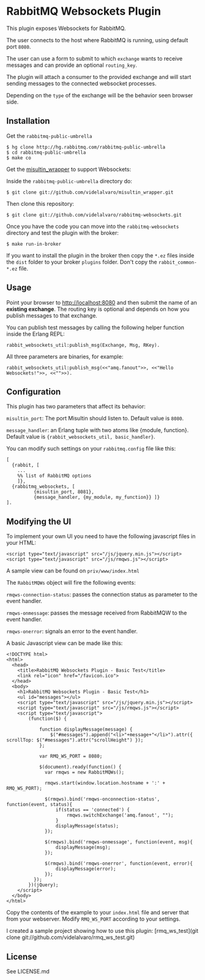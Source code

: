 # RabbitMQ Websockets Plugin #

This plugin exposes Websockets for RabbitMQ.

The user connects to the host where RabbitMQ is running, using default port `8080`.

The user can use a form to submit to which `exchange` wants to receive messages and can provide an optional `routing_key`.

The plugin will attach a consumer to the provided exchange and will start sending messages to the connected websocket processes.

Depending on the `type` of the exchange will be the behavior seen browser side.

## Installation ##

Get the `rabbitmq-public-umbrella`

    $ hg clone http://hg.rabbitmq.com/rabbitmq-public-umbrella
    $ cd rabbitmq-public-umbrella
    $ make co

Get the [misultin_wrapper](https://github.com/videlalvaro/misultin_wrapper) to support Websockets:

Inside the `rabbitmq-public-umbrella` directory do:

    $ git clone git://github.com/videlalvaro/misultin_wrapper.git

Then clone this repository:

    $ git clone git://github.com/videlalvaro/rabbitmq-websockets.git

Once you have the code you can move into the `rabbitmq-websockets` directory and test the plugin with the broker:

    $ make run-in-broker

If you want to install the plugin in the broker then copy the `*.ez` files inside the `dist` folder to your broker `plugins` folder. Don't copy the `rabbit_common-*.ez` file.

## Usage ##

Point your browser to [http://localhost:8080](http://localhost:8080) and then submit the name of an __existing exchange__. The routing key is optional and depends on how you publish messages to that exchange.

You can publish test messages by calling the following helper function inside the Erlang REPL:

    rabbit_websockets_util:publish_msg(Exchange, Msg, RKey).

All three parameters are binaries, for example:

    rabbit_websockets_util:publish_msg(<<"amq.fanout">>, <<"Hello Websockets!">>, <<"">>).

## Configuration ##

This plugin has two parameters that affect its behavior:

`misultin_port`: The port Misultin should listen to. Default value is `8080`.

`message_handler`: an Erlang tuple with two atoms like {module, function}. Default value is `{rabbit_websockets_util, basic_handler}`.

You can modify such settings on your `rabbitmq.config` file like this:

    [
      {rabbit, [
        ...
        %% list of RabbitMQ options
        ]},
      {rabbitmq_websockets, [
              {misultin_port, 8081},
              {message_handler, {my_module, my_function}} ]}
    ].

## Modifying the UI ##

To implement your own UI you need to have the following javascript files in your HTML:

    <script type="text/javascript" src="/js/jquery.min.js"></script>
    <script type="text/javascript" src="/js/rmqws.js"></script>

A sample view can be found on `priv/www/index.html`

The `RabbitMQWs` object will fire the following events:

`rmqws-connection-status`: passes the connection status as parameter to the event handler.

`rmqws-onmessage`: passes the message received from RabbitMQW to the event handler.

`rmqws-onerror`: signals an error to the event handler.

A basic Javascript view can be made like this:

    <!DOCTYPE html>
    <html>
      <head>
        <title>RabbitMQ Websockets Plugin - Basic Test</title>
        <link rel="icon" href="/favicon.ico">
      </head>
      <body>
        <h1>RabbitMQ Websockets Plugin - Basic Test</h1>
        <ul id="messages"></ul>
        <script type="text/javascript" src="/js/jquery.min.js"></script>
        <script type="text/javascript" src="/js/rmqws.js"></script>
        <script type="text/javascript">
            (function($) {

                function displayMessage(message) {
                    $("#messages").append("<li>"+message+"</li>").attr({ scrollTop: $("#messages").attr("scrollHeight") });
                };

                var RMQ_WS_PORT = 8080;

                $(document).ready(function() {
                  var rmqws = new RabbitMQWs();

                  rmqws.start(window.location.hostname + ':' + RMQ_WS_PORT);

                  $(rmqws).bind('rmqws-onconnection-status', function(event, status){
                      if(status == 'connected') {
                          rmqws.switchExchange('amq.fanout', "");
                      }
                      displayMessage(status);
                  });

                  $(rmqws).bind('rmqws-onmessage', function(event, msg){
                      displayMessage(msg);
                  });

                  $(rmqws).bind('rmqws-onerror', function(event, error){
                      displayMessage(error);
                  });
              });
            })(jQuery);
        </script>
      </body>
    </html>

Copy the contents of the example to your `index.html` file and server that from your webserver. Modify `RMQ_WS_PORT` according to your settings.

I created a sample project showing how to use this plugin: [rmq_ws_test](git clone git://github.com/videlalvaro/rmq_ws_test.git)

## License ##

See LICENSE.md